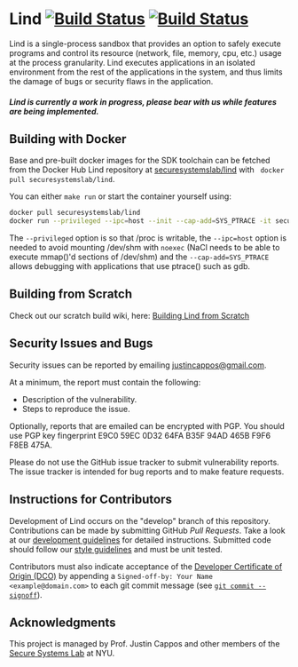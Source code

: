 # Lind [![Build Status](https://github.com/Lind-Project/lind_project/actions/workflows/lind-selfhost.yml/badge.svg?branch=develop)](https://github.com/Lind-Project/lind_project/actions/workflows/lind-selfhost.yml) [![Build Status](https://github.com/Lind-Project/lind_project/actions/workflows/daily-builds.yml/badge.svg?branch=develop)](https://github.com/Lind-Project/lind_project/actions/workflows/daily-builds.yml)

Lind is a single-process sandbox that provides an option to safely execute
programs and control its resource (network, file, memory, cpu, etc.) usage
at the process granularity. Lind executes applications in an isolated
environment from the rest of the applications in the system, and thus
limits the damage of bugs or security flaws in the application.

##### Lind is currently a work in progress, please bear with us while features are being implemented.

## Building with Docker
Base and pre-built docker images for the SDK toolchain can be fetched from
the Docker Hub Lind repository at [securesystemslab/lind](https://hub.docker.com/r/securesystemslab/lind)
with ` docker pull securesystemslab/lind`.

You can either `make run` or start the container yourself using:

```bash
docker pull securesystemslab/lind
docker run --privileged --ipc=host --init --cap-add=SYS_PTRACE -it securesystemslab/lind /bin/bash
```

The `--privileged` option is so that /proc is writable, the `--ipc=host` option
is needed to avoid mounting /dev/shm with `noexec` (NaCl needs to be able to
execute mmap()'d sections of /dev/shm) and the `--cap-add=SYS_PTRACE` allows
debugging with applications that use ptrace() such as gdb.

## Building from Scratch
Check out our scratch build wiki, here: [Building Lind from Scratch](https://github.com/Lind-Project/lind_project/wiki/Building-Lind-From-Scratch)

## Security Issues and Bugs
Security issues can be reported by emailing justincappos@gmail.com.

At a minimum, the report must contain the following:
* Description of the vulnerability.
* Steps to reproduce the issue.

Optionally, reports that are emailed can be encrypted with PGP. You should use
PGP key fingerprint E9C0 59EC 0D32 64FA B35F 94AD 465B F9F6 F8EB 475A.

Please do not use the GitHub issue tracker to submit vulnerability reports. The
issue tracker is intended for bug reports and to make feature requests.

## Instructions for Contributors
Development of Lind occurs on the "develop" branch of this repository.
Contributions can be made by submitting GitHub *Pull Requests*. Take a look at
our [development
guidelines](https://github.com/secure-systems-lab/lab-guidelines/blob/master/dev-workflow.md)
for detailed instructions. Submitted code should follow our [style
guidelines](https://github.com/secure-systems-lab/code-style-guidelines) and
must be unit tested.

Contributors must also indicate acceptance of the [Developer Certificate of
Origin (DCO)](https://developercertificate.org/) by appending a `Signed-off-by:
Your Name <example@domain.com>` to each git commit message (see [`git commit
--signoff`](https://git-scm.com/docs/git-commit#Documentation/git-commit.txt---signoff)).


## Acknowledgments
This project is managed by Prof. Justin Cappos and other members of the
[Secure Systems Lab](https://ssl.engineering.nyu.edu/) at NYU.
